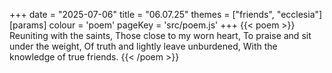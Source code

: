 +++
date = "2025-07-06"
title = "06.07.25"
themes = ["friends", "ecclesia"]
[params]
  colour = 'poem'
  pageKey = 'src/poem.js'
+++
{{< poem >}}
Reuniting with the saints,
Those close to my worn heart,
To praise and sit under the weight,
Of truth and lightly leave unburdened,
With the knowledge of true friends.
{{< /poem >}}